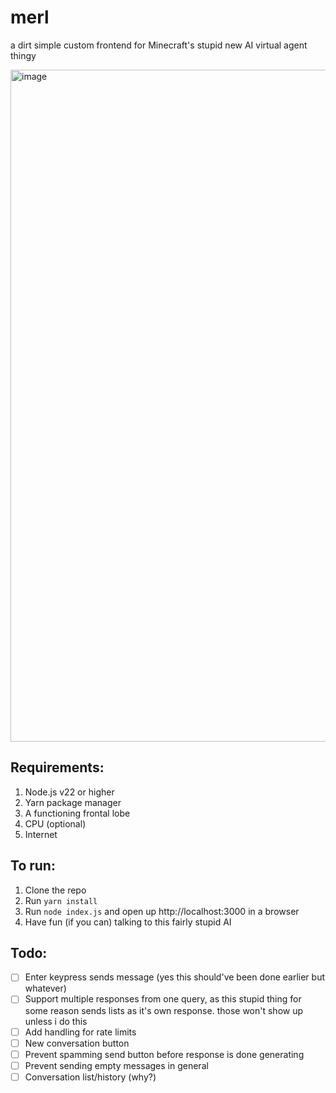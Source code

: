 # merl
a dirt simple custom frontend for Minecraft's stupid new AI virtual agent thingy

<img width="1920" height="1075" alt="image" src="https://github.com/user-attachments/assets/4c4e1831-9e00-4736-a592-28a5ee241576" />

## Requirements:
1. Node.js v22 or higher
2. Yarn package manager
3. A functioning frontal lobe
4. CPU (optional)
5. Internet

## To run:
1. Clone the repo
2. Run `yarn install`
3. Run `node index.js` and open up http://localhost:3000 in a browser
4. Have fun (if you can) talking to this fairly stupid AI

## Todo:
- [ ] Enter keypress sends message (yes this should've been done earlier but whatever)
- [ ] Support multiple responses from one query, as this stupid thing for some reason sends lists as it's own response. those won't show up unless i do this
- [ ] Add handling for rate limits
- [ ] New conversation button
- [ ] Prevent spamming send button before response is done generating
- [ ] Prevent sending empty messages in general
- [ ] Conversation list/history (why?)
